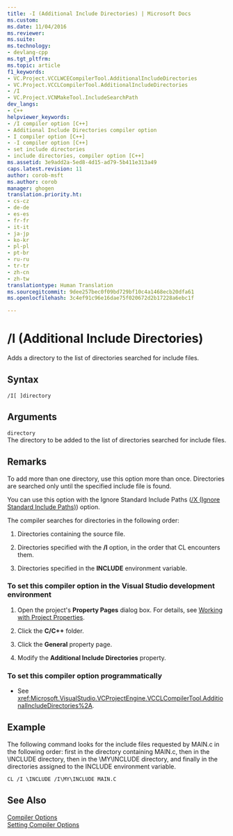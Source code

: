 ```yaml
---
title: -I (Additional Include Directories) | Microsoft Docs
ms.custom: 
ms.date: 11/04/2016
ms.reviewer: 
ms.suite: 
ms.technology:
- devlang-cpp
ms.tgt_pltfrm: 
ms.topic: article
f1_keywords:
- VC.Project.VCCLWCECompilerTool.AdditionalIncludeDirectories
- VC.Project.VCCLCompilerTool.AdditionalIncludeDirectories
- /I
- VC.Project.VCNMakeTool.IncludeSearchPath
dev_langs:
- C++
helpviewer_keywords:
- /I compiler option [C++]
- Additional Include Directories compiler option
- I compiler option [C++]
- -I compiler option [C++]
- set include directories
- include directories, compiler option [C++]
ms.assetid: 3e9add2a-5ed8-4d15-ad79-5b411e313a49
caps.latest.revision: 11
author: corob-msft
ms.author: corob
manager: ghogen
translation.priority.ht:
- cs-cz
- de-de
- es-es
- fr-fr
- it-it
- ja-jp
- ko-kr
- pl-pl
- pt-br
- ru-ru
- tr-tr
- zh-cn
- zh-tw
translationtype: Human Translation
ms.sourcegitcommit: 9dee257bec0f09bd729bf10c4a1468ecb20dfa61
ms.openlocfilehash: 3c4ef91c96e16dae75f020672d2b17228a6ebc1f

---
```

# /I (Additional Include Directories)
Adds a directory to the list of directories searched for include files.  
  
## Syntax  
  
```  
/I[ ]directory  
```  
  
## Arguments  
 `directory`  
 The directory to be added to the list of directories searched for include files.  
  
## Remarks  
 To add more than one directory, use this option more than once. Directories are searched only until the specified include file is found.  
  
 You can use this option with the Ignore Standard Include Paths ([/X (Ignore Standard Include Paths)](../../build/reference/x-ignore-standard-include-paths.md)) option.  
  
 The compiler searches for directories in the following order:  
  
1.  Directories containing the source file.  
  
2.  Directories specified with the **/I** option, in the order that CL encounters them.  
  
3.  Directories specified in the **INCLUDE** environment variable.  
  
### To set this compiler option in the Visual Studio development environment  
  
1.  Open the project's **Property Pages** dialog box. For details, see [Working with Project Properties](../../ide/working-with-project-properties.md).  
  
2.  Click the **C/C++** folder.  
  
3.  Click the **General** property page.  
  
4.  Modify the **Additional Include Directories** property.  
  
### To set this compiler option programmatically  
  
-   See <xref:Microsoft.VisualStudio.VCProjectEngine.VCCLCompilerTool.AdditionalIncludeDirectories%2A>.  
  
## Example  
 The following command looks for the include files requested by MAIN.c in the following order: first in the directory containing MAIN.c, then in the \INCLUDE directory, then in the \MY\INCLUDE directory, and finally in the directories assigned to the INCLUDE environment variable.  
  
```  
CL /I \INCLUDE /I\MY\INCLUDE MAIN.C  
```  
  
## See Also  
 [Compiler Options](../../build/reference/compiler-options.md)   
 [Setting Compiler Options](../../build/reference/setting-compiler-options.md)


<!--HONumber=Jan17_HO1-->


